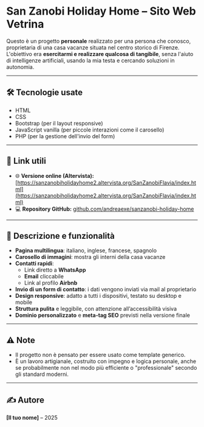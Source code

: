 # San Zanobi Holiday Home – Sito Web Vetrina

Questo è un progetto **personale** realizzato per una persona che conosco, proprietaria di una casa vacanze situata nel centro storico di Firenze.  
L'obiettivo era **esercitarmi e realizzare qualcosa di tangibile**, senza l'aiuto di intelligenze artificiali, usando la mia testa e cercando soluzioni in autonomia.

---

## 🛠 Tecnologie usate

- HTML
- CSS
- Bootstrap (per il layout responsive)
- JavaScript vanilla (per piccole interazioni come il carosello)
- PHP (per la gestione dell'invio del form)

---

## 🔗 Link utili

- 🌐 **Versione online (Altervista):** [https://sanzanobiholidayhome2.altervista.org/SanZanobiFlavia/index.html](https://sanzanobiholidayhome2.altervista.org/SanZanobiFlavia/index.html)
- 💻 **Repository GitHub:** [github.com/andreaexe/sanzanobi-holiday-home](https://github.com/tuo-username/sanzanobi-holiday-home)

---

## 📄 Descrizione e funzionalità

- **Pagina multilingua**: italiano, inglese, francese, spagnolo
- **Carosello di immagini**: mostra gli interni della casa vacanze
- **Contatti rapidi**:
  - Link diretto a **WhatsApp**
  - **Email** cliccabile
  - Link al profilo **Airbnb**
- **Invio di un form di contatto**: i dati vengono inviati via mail al proprietario
- **Design responsive**: adatto a tutti i dispositivi, testato su desktop e mobile
- **Struttura pulita** e leggibile, con attenzione all’accessibilità visiva
- **Dominio personalizzato** e **meta-tag SEO** previsti nella versione finale

---

## ⚠️ Note

- Il progetto non è pensato per essere usato come template generico.
- È un lavoro artigianale, costruito con impegno e logica personale, anche se probabilmente non nel modo più efficiente o "professionale" secondo gli standard moderni.

---

## ✍️ Autore

**[Il tuo nome]** – 2025
